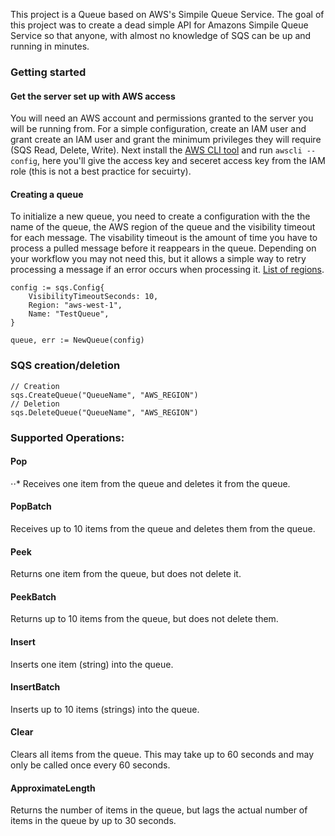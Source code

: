 This project is a Queue based on AWS's Simpile Queue Service. The goal of this project was to create a dead simple API for 
Amazons Simpile Queue Service so that anyone, with almost no knowledge of SQS can be up and running in minutes.

### Getting started
#### Get the server set up with AWS access
You will need an AWS account and permissions granted to the server you will be running from. For a simple configuration, create an IAM user
and grant create an IAM user and grant the minimum privileges they will require (SQS Read, Delete, Write). Next install the [AWS CLI tool](https://docs.aws.amazon.com/cli/latest/userguide/installing.html) 
and run `awscli --config`, here you'll give the access key and seceret access key from the IAM role (this is not a best practice for secuirty).

#### Creating a queue
To initialize a new queue, you need to create a configuration with the the name of the queue, the AWS region of the queue and the visibility timeout for each message. 
The visability timeout is the amount of time you have to process a pulled message before it reappears in the queue. Depending on your workflow you may not need this, but it allows a
simple way to retry processing a message if an error occurs when processing it. [List of regions](https://docs.aws.amazon.com/general/latest/gr/rande.html#sqs_region).
```golang
config := sqs.Config{
    VisibilityTimeoutSeconds: 10,
    Region: "aws-west-1",
    Name: "TestQueue",
}

queue, err := NewQueue(config)
```

### SQS creation/deletion
```golang
// Creation
sqs.CreateQueue("QueueName", "AWS_REGION")
// Deletion
sqs.DeleteQueue("QueueName", "AWS_REGION")
```

### Supported Operations:
#### Pop
⋅⋅* Receives one item from the queue and deletes it from the queue.
#### PopBatch
Receives up to 10 items from the queue and deletes them from the queue.
#### Peek
Returns one item from the queue, but does not delete it.
#### PeekBatch
Returns up to 10 items from the queue, but does not delete them.
#### Insert
Inserts one item (string) into the queue.
#### InsertBatch
Inserts up to 10 items (strings) into the queue.
#### Clear
Clears all items from the queue. This may take up to 60 seconds and may only be called once every 60 seconds.
#### ApproximateLength
Returns the number of items in the queue, but lags the actual number of items in the queue by up to 30 seconds.
